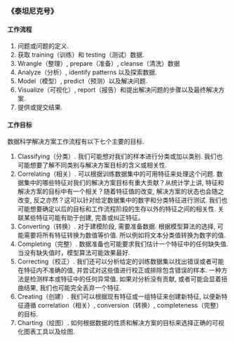 ### 《泰坦尼克号》
#### 工作流程
1. 问题或问题的定义.
2. 获取 training（训练）和 testing（测试）数据.
3. Wrangle（整理）, prepare（准备）, cleanse（清洗）数据
4. Analyze（分析）, identify patterns 以及探索数据.
5. Model（模型）, predict（预测）以及解决问题.
6. Visualize（可视化）, report（报告）和提出解决问题的步骤以及最终解决方案.
7. 提供或提交结果.

#### 工作目标

数据科学解决方案工作流程有以下七个主要的目标.
1. Classifying（分类）. 我们可能想对我们的样本进行分类或加以类别. 我们也可能想要了解不同类别与解决方案目标的含义或相关性.
2. Correlating（相关）. 可以根据训练数据集中的可用特征来处理这个问题. 数据集中的哪些特征对我们的解决方案目标有重大贡献？从统计学上讲, 特征和解决方案的目标中有一个相关？随着特征值的改变, 解决方案的状态也会随之改变, 反之亦然？这可以针对给定数据集中的数字和分类特征进行测试. 我们也可能想要确定以后的目标和工作流程阶段的生存以外的特征之间的相关性. 关联某些特征可能有助于创建, 完善或纠正特征。
3. Converting（转换）. 对于建模阶段, 需要准备数据. 根据模型算法的选择, 可能需要将所有特征转换为数值等价值. 所以例如将文本分类值转换为数字的值.
4. Completing（完整）. 数据准备也可能要求我们估计一个特征中的任何缺失值. 当没有缺失值时，模型算法可能效果最好.
5. Correcting（校正）. 我们还可以分析给定的训练数据集以找出错误或者可能在特征内不准确的值, 并尝试对这些值进行校正或排除包含错误的样本. 一种方法是检测样本或特征中的任何异常值. 如果对分析没有贡献, 或者可能会显着扭曲结果, 我们也可能完全丢弃一个特征.
6. Creating（创建）. 我们可以根据现有特征或一组特征来创建新特征, 以便新特征遵循 correlation（相关）, conversion（转换）, completeness（完整）的目标.
7. Charting（绘图）. 如何根据数据的性质和解决方案的目标来选择正确的可视化图表工具以及绘图.

